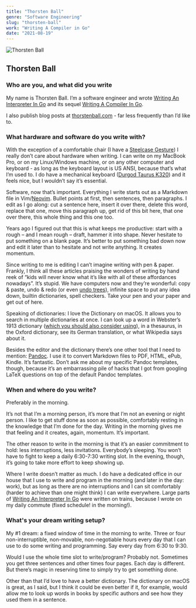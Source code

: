 ```yaml
---
title: "Thorsten Ball"
genre: "Software Engineering"
slug: "thorsten-ball"
work: "Writing A Compiler in Go"
date: "2021-08-19"
---
```


<img alt="Thorsten Ball" src="/interview-photos/thorsten-ball.jpg" class="author-image"/>

## Thorsten Ball

### Who are you, and what did you write

​​My name is Thorsten Ball. I’m a software engineer and wrote [Writing An Interpreter In Go](https://interpreterbook.com/) and its sequel [Writing A Compiler In Go](https://compilerbook.com/).

I also publish blog posts at [thorstenball.com](thorstenball.com) - far less frequently than I’d like to.

### What hardware and software do you write with?

With the exception of a comfortable chair (I have a [Steelcase Gesture](https://store.steelcase.com/seating/office-chairs/gesture)) I really don’t care about hardware when writing. I can write on my MacBook Pro, or on my Linux/Windows machine, or on any other computer and keyboard - as long as the keyboard layout is US ANSI, because that’s what I’m used to. I do have a mechanical keyboard ([Durgod Taurus K320](https://www.amazon.com/DURGOD-Mechanical-Keyboard-Interface-Anti-Ghosting/dp/B078HFTTYK)) and it feels nice, but I wouldn’t say it’s essential.

Software, now that’s important. Everything I write starts out as a Markdown file in Vim/[Neovim](https://neovim.io/). Bullet points at first, then sentences, then paragraphs. I edit as I go along: cut a sentence here, insert it over there, delete this word, replace that one, move this paragraph up, get rid of this bit here, that one over there, this whole thing and this one too.

Years ago I figured out that this is what keeps me productive: start with a rough – and I mean rough – draft, hammer it into shape. Never hesitate to put something on a blank page. It’s better to put something bad down now and edit it later than to hesitate and not write anything. It creates momentum.

Since writing to me is editing I can’t imagine writing with pen & paper. Frankly, I think all these articles praising the wonders of writing by hand reek of “kids will never know what it’s like with all of these affordances nowadays”. It’s stupid. We have computers now and they’re wonderful: copy & paste, undo & redo (or even [undo trees](https://vim.fandom.com/wiki/Using_undo_branches)), infinite space to put any idea down, builtin dictionaries, spell checkers. Take your pen and your paper and get out of here.

Speaking of dictionaries: I love the Dictionary on macOS. It allows you to search in multiple dictionaries at once. I can look up a word in Webster’s 1913 dictionary ([which you should also consider using](https://jsomers.net/blog/dictionary)), in a thesaurus, in the Oxford dictionary, see its German translation, or what Wikipedia says about it.

Besides the editor and the dictionary there’s one other tool that I need to mention: [Pandoc](https://pandoc.org/index.html). I use it to convert Markdown files to PDF, HTML, ePub, Kindle. It’s fantastic. Don’t ask me about my specific Pandoc templates, though, because it’s an embarrassing pile of hacks that I got from googling LaTeX questions on top of the default Pandoc templates.

### When and where do you write?

Preferably in the morning.

It’s not that I’m a morning person, it’s more that I’m not an evening or night person. I like to get stuff done as soon as possible, comfortably resting in the knowledge that I’m done for the day. Writing in the morning gives me that feeling and it creates, again, momentum. It’s important.

The other reason to write in the morning is that it’s an easier commitment to hold: less interruptions, less invitations. Everybody’s sleeping. You won’t have to fight to keep a daily 6:30-7:30 writing slot. In the evening, though, it’s going to take more effort to keep showing up.

Where I write doesn’t matter as much. I do have a dedicated office in our house that I use to write and program in the morning (and later in the day: work), but as long as there are no interruptions and I can sit comfortably (harder to achieve than one might think) I can write everywhere. Large parts of [Writing An Interpreter In Go](https://interpreterbook.com/) were written on trains, because I wrote on my daily commute (fixed schedule! in the morning!).

### What's your dream writing setup?

My #1 dream: a fixed window of time in the morning to write. Three or four non-interruptible, non-movable, non-negotiable hours every day that I can use to do some writing and programming. Say every day from 6:30 to 9:30.

Would I use the whole time slot to write/program? Probably not. Sometimes you get three sentences and other times four pages. Each day is different. But there’s magic in reserving time to simply try to get something done.

Other than that I’d love to have a better dictionary. The dictionary on macOS is great, as I said, but I think it could be even better if it, for example, would allow me to look up words in books by specific authors and see how they used them in a sentence.